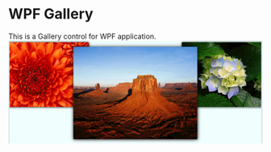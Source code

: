 # WPF Gallery
This is a Gallery control for WPF application.
![image](https://github.com/ft115637850/WPF-Gallery/blob/master/Preview.gif)
